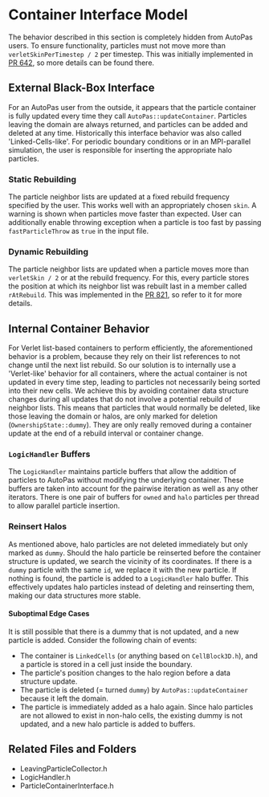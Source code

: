 # Container Interface Model

The behavior described in this section is completely hidden from AutoPas users.
To ensure functionality, particles must not move more than `verletSkinPerTimestep / 2` per timestep.
This was initially implemented in [PR 642](https://github.com/AutoPas/AutoPas/pull/642), so more details can be found there.

## External Black-Box Interface
For an AutoPas user from the outside, it appears that the particle container is fully updated every time they call `AutoPas::updateContainer`.
Particles leaving the domain are always returned, and particles can be added and deleted at any time.
Historically this interface behavior was also called 'Linked-Cells-like'.
For periodic boundary conditions or in an MPI-parallel simulation, the user is responsible for inserting the appropriate halo particles.

### Static Rebuilding
The particle neighbor lists are updated at a fixed rebuild frequency specified by the user.
This works well with an appropriately chosen `skin`. A warning is shown when particles move faster than expected.
User can additionally enable throwing exception when a particle is too fast by passing `fastParticleThrow` as `true` in the input file. 

### Dynamic Rebuilding
The particle neighbor lists are updated when a particle moves more than `verletSkin / 2` or at the rebuild frequency. 
For this, every particle stores the position at which its neighbor list was rebuilt last in a member called `rAtRebuild`.
This was implemented in the [PR 821](https://github.com/AutoPas/AutoPas/pull/821), so refer to it for more details.

## Internal Container Behavior
For Verlet list-based containers to perform efficiently, the aforementioned behavior is a problem, because they rely on their list references to not change until the next list rebuild.
So our solution is to internally use a 'Verlet-like' behavior for all containers,  where the actual container is not updated in every time step, leading to particles not necessarily being sorted into their new cells.
We achieve this by avoiding container data structure changes during all updates that do not involve a potential rebuild of neighbor lists.
This means that particles that would normally be deleted, like those leaving the domain or halos, are only marked for deletion (`OwnershipState::dummy`).
They are only really removed during a container update at the end of a rebuild interval or container change.

### `LogicHandler` Buffers
The `LogicHandler` maintains particle buffers that allow the addition of particles to AutoPas without modifying the underlying container.
These buffers are taken into account for the pairwise iteration as well as any other iterators.
There is one pair of buffers for `owned` and `halo` particles per thread to allow parallel particle insertion.

### Reinsert Halos
As mentioned above, halo particles are not deleted immediately but only marked as `dummy`.
Should the halo particle be reinserted before the container structure is updated, we search the vicinity of its coordinates.
If there is a `dummy` particle with the same `id`, we replace it with the new particle.
If nothing is found, the particle is added to a `LogicHandler` halo buffer.
This effectively updates halo particles instead of deleting and reinserting them, making our data structures more stable.

#### Suboptimal Edge Cases
It is still possible that there is a dummy that is not updated, and a new particle is added. Consider the following chain of events:
- The container is `LinkedCells` (or anything based on `CellBlock3D.h`), and a particle is stored in a cell just inside the boundary.
- The particle's position changes to the halo region before a data structure update.
- The particle is deleted (= turned `dummy`) by `AutoPas::updateContainer` because it left the domain.
- The particle is immediately added as a halo again. Since halo particles are not allowed to exist in non-halo cells, the existing dummy is not updated, and a new halo particle is added to buffers.

## Related Files and Folders
- LeavingParticleCollector.h
- LogicHandler.h
- ParticleContainerInterface.h
